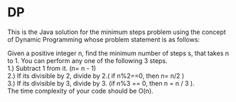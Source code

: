 # DP

This is the Java solution for the minimum steps problem using the concept of Dynamic Programming whose problem statement is as follows:

Given a positive integer n, find the minimum number of steps s, that takes n to 1. You can perform any one of the following 3 steps.  
1.) Subtract 1 from it. (n= n - 1)  
2.) If its divisible by 2, divide by 2.( if n%2==0, then n= n/2 )  
3.) If its divisible by 3, divide by 3. (if n%3 == 0, then n = n / 3 ).  
The time complexity of your code should be O(n).
